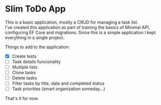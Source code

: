 # Slim ToDo App
This is a basic application, mostly a CRUD for managing a task list.  
I've created this application as part of training the basics of Minimal API, configuring EF Core and migrations.
Since this is a simple application I kept everything in a single project.  

Things to add to the application:

- [x] Create tests
- [ ] Task details funcionality
- [ ] Multiple lists
- [ ] Clone tasks
- [ ] Delete tasks
- [ ] Filter tasks by title, date and completed status
- [ ] Task priorities (smart organization someday...)

That's it for now.